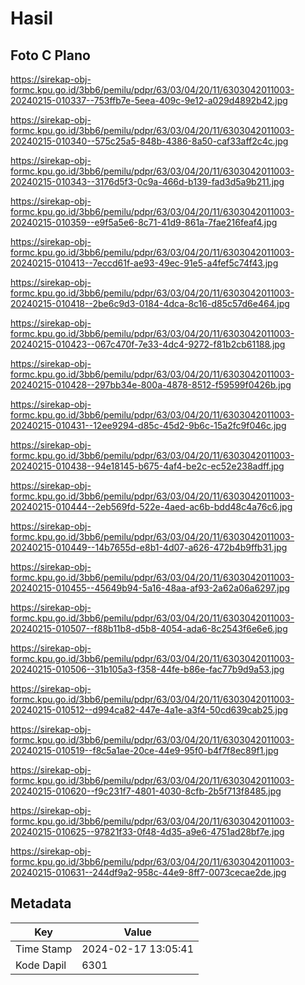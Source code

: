 # Hasil

## Foto C Plano

https://sirekap-obj-formc.kpu.go.id/3bb6/pemilu/pdpr/63/03/04/20/11/6303042011003-20240215-010337--753ffb7e-5eea-409c-9e12-a029d4892b42.jpg

https://sirekap-obj-formc.kpu.go.id/3bb6/pemilu/pdpr/63/03/04/20/11/6303042011003-20240215-010340--575c25a5-848b-4386-8a50-caf33aff2c4c.jpg

https://sirekap-obj-formc.kpu.go.id/3bb6/pemilu/pdpr/63/03/04/20/11/6303042011003-20240215-010343--3176d5f3-0c9a-466d-b139-fad3d5a9b211.jpg

https://sirekap-obj-formc.kpu.go.id/3bb6/pemilu/pdpr/63/03/04/20/11/6303042011003-20240215-010359--e9f5a5e6-8c71-41d9-861a-7fae216feaf4.jpg

https://sirekap-obj-formc.kpu.go.id/3bb6/pemilu/pdpr/63/03/04/20/11/6303042011003-20240215-010413--7eccd61f-ae93-49ec-91e5-a4fef5c74f43.jpg

https://sirekap-obj-formc.kpu.go.id/3bb6/pemilu/pdpr/63/03/04/20/11/6303042011003-20240215-010418--2be6c9d3-0184-4dca-8c16-d85c57d6e464.jpg

https://sirekap-obj-formc.kpu.go.id/3bb6/pemilu/pdpr/63/03/04/20/11/6303042011003-20240215-010423--067c470f-7e33-4dc4-9272-f81b2cb61188.jpg

https://sirekap-obj-formc.kpu.go.id/3bb6/pemilu/pdpr/63/03/04/20/11/6303042011003-20240215-010428--297bb34e-800a-4878-8512-f59599f0426b.jpg

https://sirekap-obj-formc.kpu.go.id/3bb6/pemilu/pdpr/63/03/04/20/11/6303042011003-20240215-010431--12ee9294-d85c-45d2-9b6c-15a2fc9f046c.jpg

https://sirekap-obj-formc.kpu.go.id/3bb6/pemilu/pdpr/63/03/04/20/11/6303042011003-20240215-010438--94e18145-b675-4af4-be2c-ec52e238adff.jpg

https://sirekap-obj-formc.kpu.go.id/3bb6/pemilu/pdpr/63/03/04/20/11/6303042011003-20240215-010444--2eb569fd-522e-4aed-ac6b-bdd48c4a76c6.jpg

https://sirekap-obj-formc.kpu.go.id/3bb6/pemilu/pdpr/63/03/04/20/11/6303042011003-20240215-010449--14b7655d-e8b1-4d07-a626-472b4b9ffb31.jpg

https://sirekap-obj-formc.kpu.go.id/3bb6/pemilu/pdpr/63/03/04/20/11/6303042011003-20240215-010455--45649b94-5a16-48aa-af93-2a62a06a6297.jpg

https://sirekap-obj-formc.kpu.go.id/3bb6/pemilu/pdpr/63/03/04/20/11/6303042011003-20240215-010507--f88b11b8-d5b8-4054-ada6-8c2543f6e6e6.jpg

https://sirekap-obj-formc.kpu.go.id/3bb6/pemilu/pdpr/63/03/04/20/11/6303042011003-20240215-010506--31b105a3-f358-44fe-b86e-fac77b9d9a53.jpg

https://sirekap-obj-formc.kpu.go.id/3bb6/pemilu/pdpr/63/03/04/20/11/6303042011003-20240215-010512--d994ca82-447e-4a1e-a3f4-50cd639cab25.jpg

https://sirekap-obj-formc.kpu.go.id/3bb6/pemilu/pdpr/63/03/04/20/11/6303042011003-20240215-010519--f8c5a1ae-20ce-44e9-95f0-b4f7f8ec89f1.jpg

https://sirekap-obj-formc.kpu.go.id/3bb6/pemilu/pdpr/63/03/04/20/11/6303042011003-20240215-010620--f9c231f7-4801-4030-8cfb-2b5f713f8485.jpg

https://sirekap-obj-formc.kpu.go.id/3bb6/pemilu/pdpr/63/03/04/20/11/6303042011003-20240215-010625--97821f33-0f48-4d35-a9e6-4751ad28bf7e.jpg

https://sirekap-obj-formc.kpu.go.id/3bb6/pemilu/pdpr/63/03/04/20/11/6303042011003-20240215-010631--244df9a2-958c-44e9-8ff7-0073cecae2de.jpg


## Metadata

| Key        | Value               |
| ---------- | ------------------- |
| Time Stamp | 2024-02-17 13:05:41 |
| Kode Dapil | 6301                |



